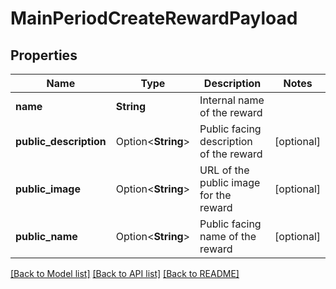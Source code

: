# MainPeriodCreateRewardPayload

## Properties

Name | Type | Description | Notes
------------ | ------------- | ------------- | -------------
**name** | **String** | Internal name of the reward | 
**public_description** | Option<**String**> | Public facing description of the reward | [optional]
**public_image** | Option<**String**> | URL of the public image for the reward | [optional]
**public_name** | Option<**String**> | Public facing name of the reward | [optional]

[[Back to Model list]](../README.md#documentation-for-models) [[Back to API list]](../README.md#documentation-for-api-endpoints) [[Back to README]](../README.md)


